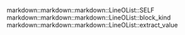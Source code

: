 markdown::markdown::markdown::LineOList::SELF
markdown::markdown::markdown::LineOList::block_kind
markdown::markdown::markdown::LineOList::extract_value